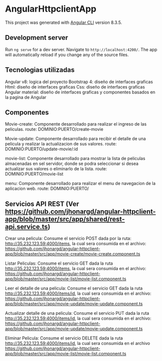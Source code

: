 # AngularHttpclientApp

This project was generated with [Angular CLI](https://github.com/angular/angular-cli) version 8.3.5.

## Development server

Run `ng serve` for a dev server. Navigate to `http://localhost:4200/`. The app will automatically reload if you change any of the source files.

## Tecnologias utilizadas
Angular v8: logica del proyecto
Bootstrap 4: diseño de interfaces graficas
Html: diseño de interfaces graficas
Css: diseño de interfaces graficas
Angular material: diseño de interfaces graficas y componentes basados en la pagina de Angular

## Componentes

Movie-create: Componente desarrollado para realizar el ingreso de las peliculas. route: DOMINIO:PUERTO/create-movie

Movie-update: Componente desarrollado para recibir el detalle de una pelicula y realizar la 
actualizacion de sus valores. route: DOMINIO:PUERTO/update-movie/:id

movie-list: Componente desarrollado para mostrar la lista de peliculas almacenadas en sel servidor, donde se podra seleccionar si desea actualizar sus valores o eliminarlo de la lista. route: DOMINIO:PUERTO/movie-list

menu: Componente desarrollado para realizar el menu de navegacion de la aplicacion web. route: DOMINIO:PUERTO/

## Servicios API REST (Ver https://github.com/jhonargd/angular-httpclient-app/blob/master/src/app/shared/rest-api.service.ts)

Crear una pelicula: Consume el servicio POST dada por la ruta: http://35.232.123.59:4000/items, la cual sera consumida en el archivo: https://github.com/jhonargd/angular-httpclient-app/blob/master/src/app/movie-create/movie-create.component.ts

Listar Peliculas: Consume el servicio GET dada la ruta http://35.232.123.59:4000/items, la cual sera consumida en el archivo: https://github.com/jhonargd/angular-httpclient-app/blob/master/src/app/movie-list/movie-list.component.ts

Leer el detalle de una pelicula: Consume el servicio GET dada la ruta http://35.232.123.59:4000/items/id, la cual sera consumida en el archivo: https://github.com/jhonargd/angular-httpclient-app/blob/master/src/app/movie-update/movie-update.component.ts

Actualizar detalle de una pelicula: Consume el servicio PUT dada la ruta http://35.232.123.59:4000/items/id, la cual sera consumida en el archivo: https://github.com/jhonargd/angular-httpclient-app/blob/master/src/app/movie-update/movie-update.component.ts

Eliminar Pelicula: Consume el servicio DELETE dada la ruta http://35.232.123.59:4000/items/id, la cual sera consumida en el archivo https://github.com/jhonargd/angular-httpclient-app/blob/master/src/app/movie-list/movie-list.component.ts
